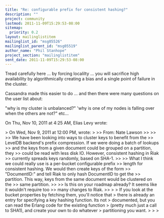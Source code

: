 ```yaml
---
title: "Re: configurable prefix for consistent hashing?"
description: ""
project: community
lastmod: 2011-11-09T15:29:53-08:00
sitemap:
  priority: 0.2
layout: mailinglistitem
mailinglist_id: "msg05526"
mailinglist_parent_id: "msg05519"
author_name: "Phil Stanhope"
project_section: "mailinglistitem"
sent_date: 2011-11-09T15:29:53-08:00
---
```



Tread carefully here ... by forcing localilty ... you will sacrifice high
availability by algorithmically creating a bias and a single point of
failure in the cluster.

Cassandra made this easier to do ... and then there were many questions on
the user list about:

"why is my cluster is unbalanced?"
'why is one of my nodes is falling over when the others are not?"
etc...

On Thu, Nov 10, 2011 at 4:25 AM, Elias Levy wrote:

&gt; On Wed, Nov 9, 2011 at 12:00 PM, wrote:
&gt;
&gt;&gt; From: Nate Lawson 
&gt;&gt;
&gt;&gt;
&gt;&gt; We have been looking into ways to cluster keys to benefit from the
&gt;&gt; LevelDB backend's prefix compression. If we were doing a batch of lookups
&gt;&gt; and the keys from a given document could be grouped on a partition, they
&gt;&gt; could be read with less disk IO. However, consistent hashing in Riak
&gt;&gt; currently spreads keys randomly, based on SHA-1.
&gt;&gt;
&gt;&gt; What I think we could really use is a per-bucket configurable prefix
&gt;&gt; length for consistent hashing. We would then create keys of the form
&gt;&gt; "DocumentID:" and tell Riak to only hash DocumentID to get the
&gt;&gt; partition. This way, keys from the same document would be clustered on the
&gt;&gt; same partition.
&gt;&gt;
&gt;&gt; Is this on your roadmap already? It seems like it wouldn't require too
&gt;&gt; many changes to Riak.
&gt;&gt;
&gt;
&gt; If you look at the bucket properties by fetching them, you'll notice that
&gt; there is already an entry for specifying a key hashing function. Its not
&gt; documented, but you can read the Erlang code for the existing function
&gt; (pretty much just a call to SHA1), and create your own to do whatever
&gt; partitioning you want.
&gt;
&gt;
&gt;

